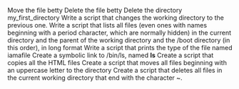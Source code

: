 Move the file betty
Delete the file betty
Delete the directory my_first_directory
Write a script that changes the working directory to the previous one.
Write a script that lists all files (even ones with names beginning with a period character, which are normally hidden) in the current directory and the parent of the working directory and the /boot directory (in this order), in long format
Write a script that prints the type of the file named iamafile
Create a symbolic link to /bin/ls, named __ls__
Create a script that copies all the HTML files
Create a script that moves all files beginning with an uppercase letter to the directory
Create a script that deletes all files in the current working directory that end with the character ~.
